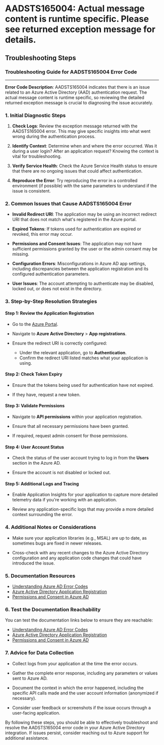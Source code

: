 # AADSTS165004: Actual message content is runtime specific. Please see returned exception message for details.


## Troubleshooting Steps
### Troubleshooting Guide for AADSTS165004 Error Code

---

**Error Code Description**: AADSTS165004 indicates that there is an issue related to an Azure Active Directory (AAD) authentication request. The actual message content is runtime specific, so reviewing the detailed returned exception message is crucial to diagnosing the issue accurately.

### 1. Initial Diagnostic Steps

1. **Check Logs**: Review the exception message returned with the AADSTS165004 error. This may give specific insights into what went wrong during the authentication process.
   
2. **Identify Context**: Determine when and where the error occurred. Was it during a user login? After an application request? Knowing the context is vital for troubleshooting.

3. **Verify Service Health**: Check the Azure Service Health status to ensure that there are no ongoing issues that could affect authentication.

4. **Reproduce the Error**: Try reproducing the error in a controlled environment (if possible) with the same parameters to understand if the issue is consistent.

### 2. Common Issues that Cause AADSTS165004 Error

- **Invalid Redirect URI**: The application may be using an incorrect redirect URI that does not match what's registered in the Azure portal.
  
- **Expired Tokens**: If tokens used for authentication are expired or revoked, this error may occur.

- **Permissions and Consent Issues**: The application may not have sufficient permissions granted by the user or the admin consent may be missing.

- **Configuration Errors**: Misconfigurations in Azure AD app settings, including discrepancies between the application registration and its configured authentication parameters.

- **User Issues**: The account attempting to authenticate may be disabled, locked out, or does not exist in the directory.

### 3. Step-by-Step Resolution Strategies

#### Step 1: Review the Application Registration

- Go to the [Azure Portal](https://portal.azure.com).
  
- Navigate to **Azure Active Directory** > **App registrations**.
  
- Ensure the redirect URI is correctly configured:
  - Under the relevant application, go to **Authentication**.
  - Confirm the redirect URI listed matches what your application is using.

#### Step 2: Check Token Expiry

- Ensure that the tokens being used for authentication have not expired.
  
- If they have, request a new token.

#### Step 3: Validate Permissions

- Navigate to **API permissions** within your application registration.
  
- Ensure that all necessary permissions have been granted.
  
- If required, request admin consent for those permissions.

#### Step 4: User Account Status

- Check the status of the user account trying to log in from the **Users** section in the Azure AD.
  
- Ensure the account is not disabled or locked out.

#### Step 5: Additional Logs and Tracing

- Enable Application Insights for your application to capture more detailed telemetry data if you're working with an application.

- Review any application-specific logs that may provide a more detailed context surrounding the error.

### 4. Additional Notes or Considerations

- Make sure your application libraries (e.g., MSAL) are up to date, as sometimes bugs are fixed in newer releases.

- Cross-check with any recent changes to the Azure Active Directory configuration and any application code changes that could have introduced the issue.

### 5. Documentation Resources

- [Understanding Azure AD Error Codes](https://learn.microsoft.com/en-us/azure/active-directory/develop/active-directory-protocols-error-codes)
- [Azure Active Directory Application Registration](https://learn.microsoft.com/en-us/azure/active-directory/develop/quickstart-register-app)
- [Permissions and Consent in Azure AD](https://learn.microsoft.com/en-us/azure/active-directory/develop/v2-permissions-and-consent)

### 6. Test the Documentation Reachability

You can test the documentation links below to ensure they are reachable:

- [Understanding Azure AD Error Codes](https://learn.microsoft.com/en-us/azure/active-directory/develop/active-directory-protocols-error-codes)
- [Azure Active Directory Application Registration](https://learn.microsoft.com/en-us/azure/active-directory/develop/quickstart-register-app)
- [Permissions and Consent in Azure AD](https://learn.microsoft.com/en-us/azure/active-directory/develop/v2-permissions-and-consent)

### 7. Advice for Data Collection

- Collect logs from your application at the time the error occurs.
  
- Gather the complete error response, including any parameters or values sent to Azure AD.
  
- Document the context in which the error happened, including the specific API calls made and the user account information (anonymized if necessary).

- Consider user feedback or screenshots if the issue occurs through a user-facing application.

By following these steps, you should be able to effectively troubleshoot and resolve the AADSTS165004 error code in your Azure Active Directory integration. If issues persist, consider reaching out to Azure support for additional assistance.